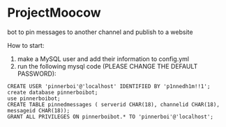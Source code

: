 # ProjectMoocow
bot to pin messages to another channel and publish to a website


How to start:

1. make a MySQL user and add their information to config.yml
1. run the following mysql code (PLEASE CHANGE THE DEFAULT PASSWORD): 
```
CREATE USER 'pinnerboi'@'localhost' IDENTIFIED BY 'p1nnedh1m!!1';
create database pinnerboibot;
use pinnerboibot;
CREATE TABLE pinnedmessages ( serverid CHAR(18), channelid CHAR(18), messageid CHAR(18));
GRANT ALL PRIVILEGES ON pinnerboibot.* TO 'pinnerboi'@'localhost';
```
